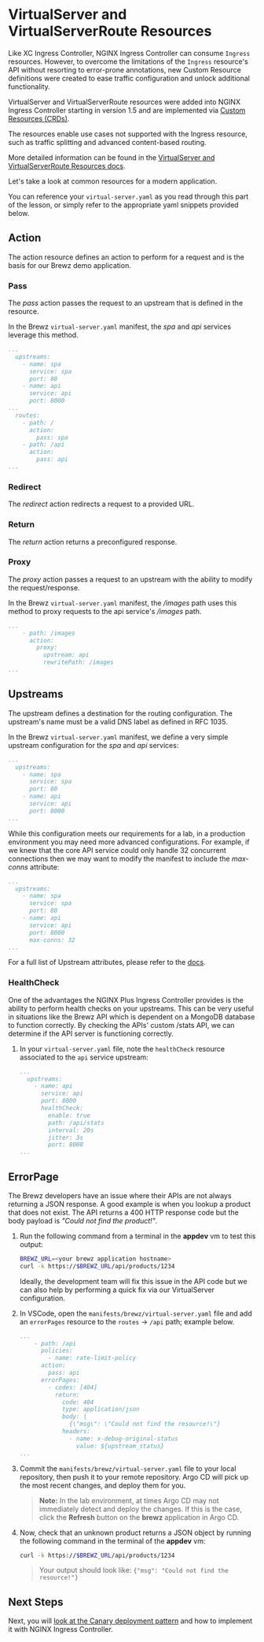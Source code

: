 # VirtualServer and VirtualServerRoute Resources

Like XC Ingress Controller, NGINX Ingress Controller can consume `Ingress` resources. However, to overcome the limitations of the `Ingress` resource's API without resorting to error-prone annotations, new Custom Resource definitions were created to ease traffic configuration and unlock additional functionality.

VirtualServer and VirtualServerRoute resources were added into NGINX Ingress Controller starting in version 1.5 and are implemented via [Custom Resources (CRDs)](https://kubernetes.io/docs/concepts/extend-kubernetes/api-extension/custom-resources/).

The resources enable use cases not supported with the Ingress resource, such as traffic splitting and advanced content-based routing.

More detailed information can be found in the [VirtualServer and VirtualServerRoute Resources docs](https://docs.nginx.com/nginx-ingress-controller/configuration/virtualserver-and-virtualserverroute-resources).

Let's take a look at common resources for a modern application.

You can reference your `virtual-server.yaml` as you read through this part of the lesson, or simply refer to the appropriate yaml snippets provided below.

## Action

The action resource defines an action to perform for a request and is the basis for our Brewz demo application.

### Pass

The *pass* action passes the request to an upstream that is defined in the resource.

In the Brewz `virtual-server.yaml` manifest, the *spa* and *api* services leverage this method.

```yaml
...
  upstreams:
    - name: spa
      service: spa
      port: 80
    - name: api
      service: api
      port: 8000
...
  routes:
    - path: /
      action:
        pass: spa
    - path: /api
      action:
        pass: api
...
```

### Redirect

The *redirect* action redirects a request to a provided URL.

### Return

The *return* action returns a preconfigured response.

### Proxy

The *proxy* action passes a request to an upstream with the ability to modify the request/response.

In the Brewz `virtual-server.yaml` manifest, the */images* path uses this method to proxy requests to the api service's */images* path.

```yaml
...
    - path: /images
      action:
        proxy:
          upstream: api
          rewritePath: /images
...
```

## Upstreams

The upstream defines a destination for the routing configuration. The upstream's name must be a valid DNS label as defined in RFC 1035.

In the Brewz `virtual-server.yaml` manifest, we define a very simple upstream configuration for the *spa* and *api* services:

```yaml
...
  upstreams:
    - name: spa
      service: spa
      port: 80
    - name: api
      service: api
      port: 8000
...
```

While this configuration meets our requirements for a lab, in a production environment you may need more advanced configurations.  For example, if we knew that the core API service could only handle 32 concurrent connections then we may want to modify the manifest to include the *max-conns* attribute:

```yaml
...
  upstreams:
    - name: spa
      service: spa
      port: 80
    - name: api
      service: api
      port: 8000
      max-conns: 32
...
```

For a full list of Upstream attributes, please refer to the [docs](https://docs.nginx.com/nginx-ingress-controller/configuration/virtualserver-and-virtualserverroute-resources/#upstream).

### HealthCheck

One of the advantages the NGINX Plus Ingress Controller provides is the ability to perform health checks on your upstreams. This can be very useful in situations like the Brewz API which is dependent on a MongoDB database to function correctly.  By checking the APIs' custom /stats API, we can determine if the API server is functioning correctly.

1. In your `virtual-server.yaml` file, note the `healthCheck` resource associated to the `api` service upstream:

    ```yaml
    ...
      upstreams:
        - name: api
          service: api
          port: 8000
          healthCheck:
            enable: true
            path: /api/stats
            interval: 20s
            jitter: 3s
            port: 8000
    ...
    ```

## ErrorPage

The Brewz developers have an issue where their APIs are not always returning a JSON response. A good example is when you lookup a product that does not exist. The API returns a 400 HTTP response code but the body payload is *"Could not find the product!"*.

1. Run the following command from a terminal in the **appdev** vm to test this output:

    ```bash
    BREWZ_URL=<your brewz application hostname>
    curl -k https://$BREWZ_URL/api/products/1234
    ```

    Ideally, the development team will fix this issue in the API code but we can also help by performing a quick fix via our VirtualServer configuration.

1. In VSCode, open the `manifests/brewz/virtual-server.yaml` file and add an `errorPages` resource to the `routes` -> `/api` path; example below.

    ```yaml
    ...
        - path: /api
          policies:
            - name: rate-limit-policy
          action:
            pass: api
          errorPages:
            - codes: [404]
              return:
                code: 404
                type: application/json
                body: |
                  {\"msg\": \"Could not find the resource!\"}
                headers:
                  - name: x-debug-original-status
                    value: ${upstream_status}
    ...
    ```

1. Commit the `manifests/brewz/virtual-server.yaml` file to your local repository, then push it to your remote repository. Argo CD will pick up the most recent changes, and deploy them for you.

    > **Note:** In the lab environment, at times Argo CD may not immediately detect and deploy the changes. If this is the case, click the **Refresh** button on the **brewz** application in Argo CD.

1. Now, check that an unknown product returns a JSON object by running the following command in the terminal of the **appdev** vm:

    ```bash
    curl -k https://$BREWZ_URL/api/products/1234
    ```

    > Your output should look like: `{"msg": "Could not find the resource!"}`

## Next Steps

Next, you will [look at the Canary deployment pattern](canary.md) and how to implement it with NGINX Ingress Controller.
